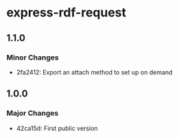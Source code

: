 # express-rdf-request

## 1.1.0

### Minor Changes

- 2fa2412: Export an attach method to set up on demand

## 1.0.0

### Major Changes

- 42ca15d: First public version
